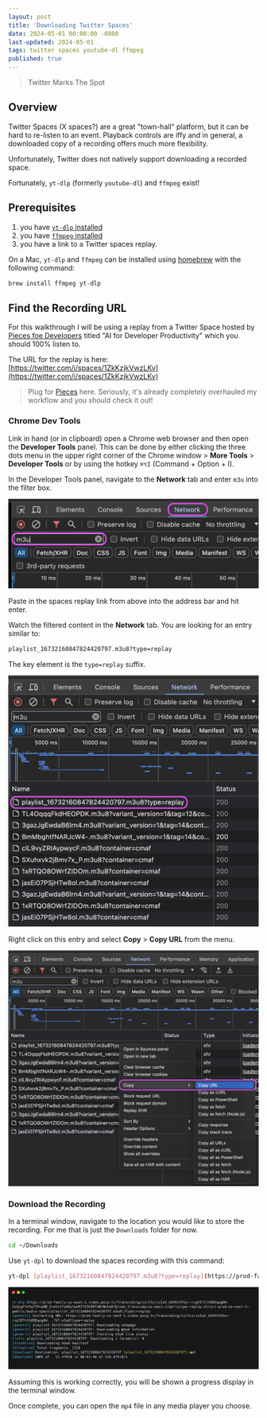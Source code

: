 ```yaml
---
layout: post
title: 'Downloading Twitter Spaces'
date: 2024-05-01 00:00:00 -0800
last-updated: 2024-05-01
tags: twitter spaces youtube-dl ffmpeg
published: true
---
```


> Twitter Marks The Spot

## Overview

Twitter Spaces (X spaces?) are a great "town-hall" platform, but it can be hard to re-listen to an
event. Playback controls are iffy and in general, a downloaded copy of a recording offers much more
flexibility.

Unfortunately, Twitter does not natively support downloading a recorded space.

Fortunately, `yt-dlp` (formerly `youtube-dl`) and `ffmpeg` exist!

## Prerequisites

1. you have [`yt-dlp` installed](https://formulae.brew.sh/formula/yt-dlp)
2. you have [`ffmpeg` installed](https://formulae.brew.sh/formula/ffmpeg)
3. you have a link to a Twitter spaces replay.

On a Mac, `yt-dlp` and `ffmpeg` can be installed using [homebrew](https://brew.sh/) with the
following command:

```bash
brew install ffmpeg yt-dlp
```

## Find the Recording URL

For this walkthrough I will be using a replay from a Twitter Space hosted by
[Pieces foe Developers](https://twitter.com/getpieces) titled "AI for Developer Productivity" which
you should 100% listen to.

The URL for the replay is here:
[https://twitter.com/i/spaces/1ZkKzjkVwzLKv](https://twitter.com/i/spaces/1ZkKzjkVwzLKv)

> Plug for [Pieces](https://pieces.app/) here. Seriously, it's already completely overhauled my
> workflow and you should check it out!

### Chrome Dev Tools

Link in hand (or in clipboard) open a Chrome web browser and then open the **Developer Tools**
panel. This can be done by either clicking the three dots menu in the upper right corner of the
Chrome window > **More Tools** > **Developer Tools** or by using the hotkey `⌘⌥I` (Command +
Option + I).

In the Developer Tools panel, navigate to the **Network** tab and enter `m3u` into the filter box.

![dev-tools-network-tab](https://raw.githubusercontent.com/samgutentag/img-host/main/download-spaces/devtools-network-tab.png)

Paste in the spaces replay link from above into the address bar and hit enter.

Watch the filtered content in the **Network** tab. You are looking for an entry similar to:

```bash
playlist_16732160847824420797.m3u8?type=replay
```

The key element is the `type=replay` suffix.

![devtools-filtered-results](https://raw.githubusercontent.com/samgutentag/img-host/main/download-spaces/devtools-filtered-results.png)

Right click on this entry and select **Copy** > **Copy URL** from the menu.

![devtool-copy-recording-url](https://raw.githubusercontent.com/samgutentag/img-host/7aa6031544e7eb2d01ac3901c5cb49fd495ee7a8/download-spaces/devtool-copy-recording-url.png)

### Download the Recording

In a terminal window, navigate to the location you would like to store the recording. For me that is
just the `Downloads` folder for now.

```bash
cd ~/Downloads
```

Use `yt-dpl` to download the spaces recording with this command:

```bash
yt-dpl [playlist_16732160847824420797.m3u8?type=replay](https://prod-fastly-us-east-1.video.pscp.tv/Transcoding/v1/hls/cxIaV_kOVKtVFbsr-rugYE7nlh8BEqogOW-AsQwgF4n5q7I9ve0B_DrmtotFaAEpYpmMJ7A3G8BTdBnNukeHJQ/non_transcode/us-east-1/periscope-replay-direct-prod-us-east-1-public/audio-space/playlist_16732160847824420797.m3u8\?type\=replay)
```

![terminal-download](https://raw.githubusercontent.com/samgutentag/img-host/main/download-spaces/terminal-download.png)

Assuming this is working correctly, you will be shown a progress display in the terminal window.

Once complete, you can open the `mp4` file in any media player you choose.
